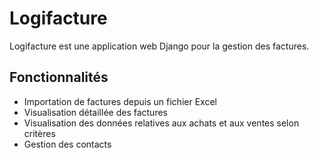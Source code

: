 # Logifacture

Logifacture est une application web Django pour la gestion des factures.

## Fonctionnalités

- Importation de factures depuis un fichier Excel
- Visualisation détaillée des factures
- Visualisation des données relatives aux achats et aux ventes selon critères
- Gestion des contacts